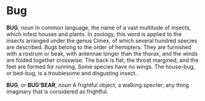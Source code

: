 # Bug

**BUG**, _noun_ In common language, the name of a vast multitude of insects, which infest houses and plants. In zoology, this word is applied to the insects arranged under the genus Cimex, of which several hundred species are described. Bugs belong to the order of hemipters. They are furnished with a rostrum or beak, with antennae longer than the thorax, and the winds are folded together crosswise. The back is flat, the throat margined, and the feet are formed for running. Some species have no wings. The house-bug, or bed-bug, is a troublesome and disgusting insect.

**BUG**, or **BUG'BEAR**, _noun_ A frightful object; a walking specter; any thing imaginary that is considered as frightful.